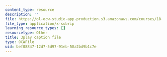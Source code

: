 ```yaml
---
content_type: resource
description: ''
file: https://ol-ocw-studio-app-production.s3.amazonaws.com/courses/18-01sc-single-variable-calculus-fall-2010/bef0884712d75d9791eb58a2bd9b1c7e_MK_0QHbUnIA.vtt
file_type: application/x-subrip
learning_resource_types: []
resourcetype: Other
title: 3play caption file
type: OCWFile
uid: bef08847-12d7-5d97-91eb-58a2bd9b1c7e
---
```

